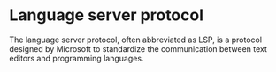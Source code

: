 # Language server protocol

The language server protocol, often abbreviated as LSP, is a protocol designed by Microsoft to standardize the communication between text editors and programming languages.
